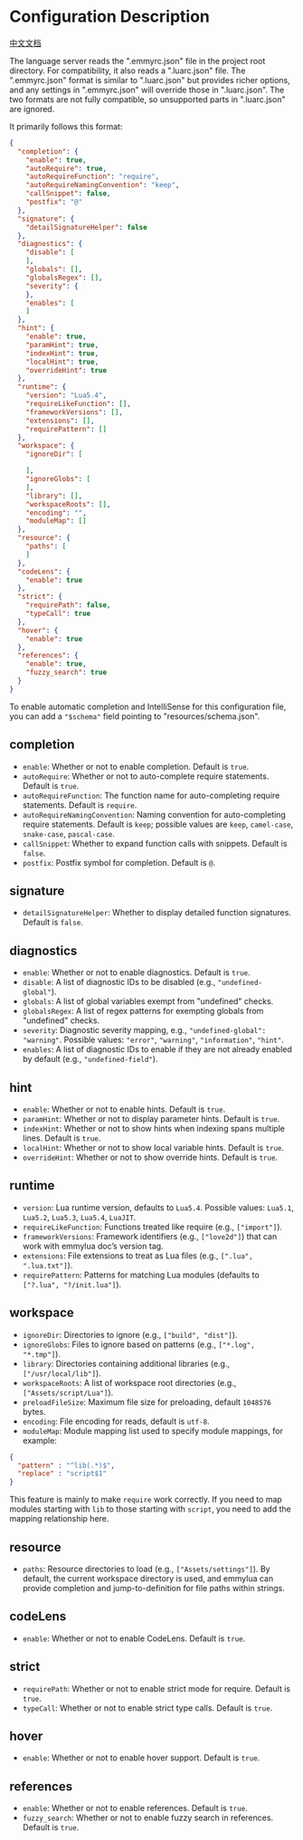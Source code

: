 # Configuration Description

[中文文档](./emmyrc_json_CN.md)

The language server reads the ".emmyrc.json" file in the project root directory. For compatibility, it also reads a ".luarc.json" file. The ".emmyrc.json" format is similar to ".luarc.json" but provides richer options, and any settings in ".emmyrc.json" will override those in ".luarc.json". The two formats are not fully compatible, so unsupported parts in ".luarc.json" are ignored.

It primarily follows this format:
```json
{
  "completion": {
    "enable": true,
    "autoRequire": true,
    "autoRequireFunction": "require",
    "autoRequireNamingConvention": "keep",
    "callSnippet": false,
    "postfix": "@"
  },
  "signature": {
    "detailSignatureHelper": false
  },
  "diagnostics": {
    "disable": [
    ],
    "globals": [],
    "globalsRegex": [],
    "severity": {
    },
    "enables": [
    ]
  },
  "hint": {
    "enable": true,
    "paramHint": true,
    "indexHint": true,
    "localHint": true,
    "overrideHint": true
  },
  "runtime": {
    "version": "Lua5.4",
    "requireLikeFunction": [],
    "frameworkVersions": [],
    "extensions": [],
    "requirePattern": []
  },
  "workspace": {
    "ignoreDir": [

    ],
    "ignoreGlobs": [
    ],
    "library": [],
    "workspaceRoots": [],
    "encoding": "",
    "moduleMap": []
  },
  "resource": {
    "paths": [
    ]
  },
  "codeLens": {
    "enable": true
  },
  "strict": {
    "requirePath": false,
    "typeCall": true
  },
  "hover": {
    "enable": true
  },
  "references": {
    "enable": true,
    "fuzzy_search": true
  }
}
```

To enable automatic completion and IntelliSense for this configuration file, you can add a `"$schema"` field pointing to "resources/schema.json".

## completion
- `enable`: Whether or not to enable completion. Default is `true`.
- `autoRequire`: Whether or not to auto-complete require statements. Default is `true`.
- `autoRequireFunction`: The function name for auto-completing require statements. Default is `require`.
- `autoRequireNamingConvention`: Naming convention for auto-completing require statements. Default is `keep`; possible values are `keep`, `camel-case`, `snake-case`, `pascal-case`.
- `callSnippet`: Whether to expand function calls with snippets. Default is `false`.
- `postfix`: Postfix symbol for completion. Default is `@`.

## signature
- `detailSignatureHelper`: Whether to display detailed function signatures. Default is `false`.

## diagnostics
- `enable`: Whether or not to enable diagnostics. Default is `true`.
- `disable`: A list of diagnostic IDs to be disabled (e.g., `"undefined-global"`).
- `globals`: A list of global variables exempt from "undefined" checks.
- `globalsRegex`: A list of regex patterns for exempting globals from "undefined" checks.
- `severity`: Diagnostic severity mapping, e.g., `"undefined-global": "warning"`. Possible values: `"error"`, `"warning"`, `"information"`, `"hint"`.
- `enables`: A list of diagnostic IDs to enable if they are not already enabled by default (e.g., `"undefined-field"`).

## hint
- `enable`: Whether or not to enable hints. Default is `true`.
- `paramHint`: Whether or not to display parameter hints. Default is `true`.
- `indexHint`: Whether or not to show hints when indexing spans multiple lines. Default is `true`.
- `localHint`: Whether or not to show local variable hints. Default is `true`.
- `overrideHint`: Whether or not to show override hints. Default is `true`.

## runtime
- `version`: Lua runtime version, defaults to `Lua5.4`. Possible values: `Lua5.1`, `Lua5.2`, `Lua5.3`, `Lua5.4`, `LuaJIT`.
- `requireLikeFunction`: Functions treated like require (e.g., `["import"]`).
- `frameworkVersions`: Framework identifiers (e.g., `["love2d"]`) that can work with emmylua doc’s version tag.
- `extensions`: File extensions to treat as Lua files (e.g., `[".lua", ".lua.txt"]`).
- `requirePattern`: Patterns for matching Lua modules (defaults to `["?.lua", "?/init.lua"]`).

## workspace
- `ignoreDir`: Directories to ignore (e.g., `["build", "dist"]`).
- `ignoreGlobs`: Files to ignore based on patterns (e.g., `["*.log", "*.tmp"]`).
- `library`: Directories containing additional libraries (e.g., `["/usr/local/lib"]`).
- `workspaceRoots`: A list of workspace root directories (e.g., `["Assets/script/Lua"]`).
- `preloadFileSize`: Maximum file size for preloading, default `1048576` bytes.
- `encoding`: File encoding for reads, default is `utf-8`.
- `moduleMap`: Module mapping list used to specify module mappings, for example:
```json
{ 
  "pattern" : "^lib(.*)$", 
  "replace" : "script$1"
}
```

This feature is mainly to make `require` work correctly. If you need to map modules starting with `lib` to those starting with `script`, you need to add the mapping relationship here.

## resource
- `paths`: Resource directories to load (e.g., `["Assets/settings"]`). By default, the current workspace directory is used, and emmylua can provide completion and jump-to-definition for file paths within strings.

## codeLens
- `enable`: Whether or not to enable CodeLens. Default is `true`.

## strict
- `requirePath`: Whether or not to enable strict mode for require. Default is `true`.
- `typeCall`: Whether or not to enable strict type calls. Default is `true`.

## hover
- `enable`: Whether or not to enable hover support. Default is `true`.

## references
- `enable`: Whether or not to enable references. Default is `true`.
- `fuzzy_search`: Whether or not to enable fuzzy search in references. Default is `true`.
